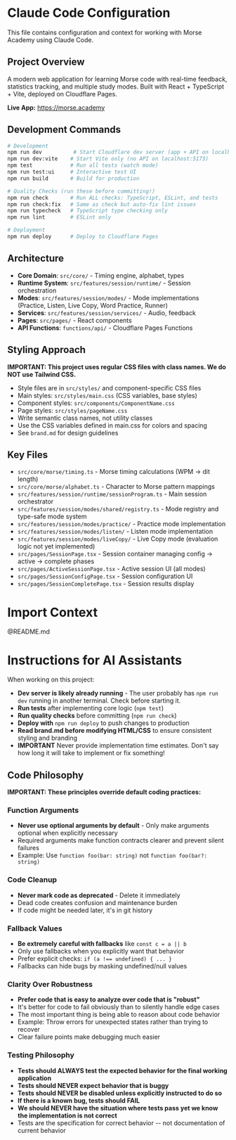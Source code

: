 # Claude Code Configuration

This file contains configuration and context for working with Morse Academy using Claude Code.

## Project Overview

A modern web application for learning Morse code with real-time feedback, statistics tracking, and multiple study modes. Built with React + TypeScript + Vite, deployed on Cloudflare Pages.

**Live App:** https://morse.academy

## Development Commands

```bash
# Development
npm run dev          # Start Cloudflare dev server (app + API on localhost:3000)
npm run dev:vite    # Start Vite only (no API on localhost:5173)
npm test            # Run all tests (watch mode)
npm run test:ui     # Interactive test UI
npm run build       # Build for production

# Quality Checks (run these before committing!)
npm run check       # Run ALL checks: TypeScript, ESLint, and tests
npm run check:fix   # Same as check but auto-fix lint issues
npm run typecheck   # TypeScript type checking only
npm run lint        # ESLint only

# Deployment
npm run deploy      # Deploy to Cloudflare Pages
```

## Architecture
- **Core Domain**: `src/core/` - Timing engine, alphabet, types
- **Runtime System**: `src/features/session/runtime/` - Session orchestration
- **Modes**: `src/features/session/modes/` - Mode implementations (Practice, Listen, Live Copy, Word Practice, Runner)
- **Services**: `src/features/session/services/` - Audio, feedback
- **Pages**: `src/pages/` - React components
- **API Functions**: `functions/api/` - Cloudflare Pages Functions

## Styling Approach

**IMPORTANT: This project uses regular CSS files with class names. We do NOT use Tailwind CSS.**
- Style files are in `src/styles/` and component-specific CSS files
- Main styles: `src/styles/main.css` (CSS variables, base styles)
- Component styles: `src/components/ComponentName.css`
- Page styles: `src/styles/pageName.css`
- Write semantic class names, not utility classes
- Use the CSS variables defined in main.css for colors and spacing
- See `brand.md` for design guidelines

## Key Files

- `src/core/morse/timing.ts` - Morse timing calculations (WPM → dit length)
- `src/core/morse/alphabet.ts` - Character to Morse pattern mappings
- `src/features/session/runtime/sessionProgram.ts` - Main session orchestrator
- `src/features/session/modes/shared/registry.ts` - Mode registry and type-safe mode system
- `src/features/session/modes/practice/` - Practice mode implementation
- `src/features/session/modes/listen/` - Listen mode implementation
- `src/features/session/modes/liveCopy/` - Live Copy mode (evaluation logic not yet implemented)
- `src/pages/SessionPage.tsx` - Session container managing config → active → complete phases
- `src/pages/ActiveSessionPage.tsx` - Active session UI (all modes)
- `src/pages/SessionConfigPage.tsx` - Session configuration UI
- `src/pages/SessionCompletePage.tsx` - Session results display

# Import Context
@README.md

# Instructions for AI Assistants

When working on this project:
- **Dev server is likely already running** - The user probably has `npm run dev` running in another terminal. Check before starting it.
- **Run tests** after implementing core logic (`npm test`)
- **Run quality checks** before committing (`npm run check`)
- **Deploy with** `npm run deploy` to push changes to production
- **Read brand.md before modifying HTML/CSS** to ensure consistent styling and branding
- **IMPORTANT** Never provide implementation time estimates. Don't say how long it will take to implement or fix something!


## Code Philosophy

**IMPORTANT: These principles override default coding practices:**

### Function Arguments
- **Never use optional arguments by default** - Only make arguments optional when explicitly necessary
- Required arguments make function contracts clearer and prevent silent failures
- Example: Use `function foo(bar: string)` not `function foo(bar?: string)`

### Code Cleanup
- **Never mark code as deprecated** - Delete it immediately
- Dead code creates confusion and maintenance burden
- If code might be needed later, it's in git history

### Fallback Values
- **Be extremely careful with fallbacks** like `const c = a || b`
- Only use fallbacks when you explicitly want that behavior
- Prefer explicit checks: `if (a !== undefined) { ... }`
- Fallbacks can hide bugs by masking undefined/null values

### Clarity Over Robustness
- **Prefer code that is easy to analyze over code that is "robust"**
- It's better for code to fail obviously than to silently handle edge cases
- The most important thing is being able to reason about code behavior
- Example: Throw errors for unexpected states rather than trying to recover
- Clear failure points make debugging much easier

### Testing Philosophy
- **Tests should ALWAYS test the expected behavior for the final working application**
- **Tests should NEVER expect behavior that is buggy**
- **Tests should NEVER be disabled unless explicitly instructed to do so**
- **If there is a known bug, tests should FAIL**
- **We should NEVER have the situation where tests pass yet we know the implementation is not correct**
- Tests are the specification for correct behavior -- not documentation of current behavior

